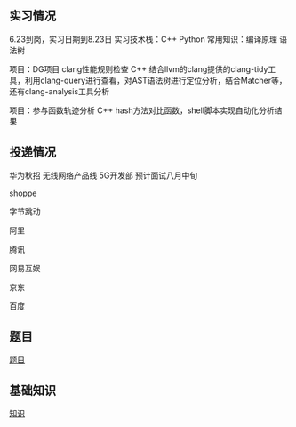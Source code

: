 ## 实习情况
6.23到岗，实习日期到8.23日
实习技术栈：C++ Python
常用知识：编译原理 语法树

项目：DG项目 clang性能规则检查
C++ 结合llvm的clang提供的clang-tidy工具，利用clang-query进行查看，对AST语法树进行定位分析，结合Matcher等，还有clang-analysis工具分析

项目：参与函数轨迹分析
C++ hash方法对比函数，shell脚本实现自动化分析结果

## 投递情况

华为秋招 无线网络产品线 5G开发部  预计面试八月中旬

shoppe

字节跳动

阿里

腾讯

网易互娱

京东

百度

## 题目
[题目](https://github.com/Plalyy/Interview-Preparation/blob/master/Problems.md)

## 基础知识
[知识](https://github.com/Plalyy/Interview-Preparation/blob/master/Eight.md)
